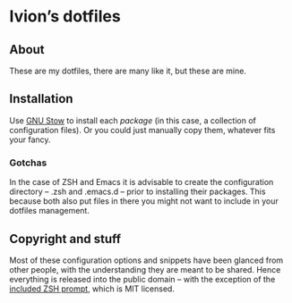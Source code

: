 # Ivion’s dotfiles

## About
These are my dotfiles, there are many like it, but these are mine.

## Installation
Use [GNU Stow](https://www.gnu.org/software/stow/) to install each _package_ (in this case, a collection of configuration files). Or you could just manually copy them, whatever fits your fancy.

### Gotchas
In the case of ZSH and Emacs it is advisable to create the configuration directory – .zsh and .emacs.d – prior to installing their packages. This because both also put files in there you might not want to include in your dotfiles management.

## Copyright and stuff
Most of these configuration options and snippets have been glanced from other people, with the understanding they are meant to be shared. Hence everything is released into the public domain – with the exception of the [included ZSH prompt](https://github.com/sindresorhus/pure), which is MIT licensed.
